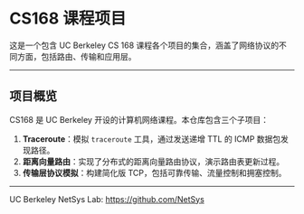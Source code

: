# CS168 课程项目

这是一个包含 UC Berkeley CS 168 课程各个项目的集合，涵盖了网络协议的不同方面，包括路由、传输和应用层。

---

## 项目概览 

CS168 是 UC Berkeley 开设的计算机网络课程。本仓库包含三个子项目：

1. **Traceroute**：模拟 `traceroute` 工具，通过发送递增 TTL 的 ICMP 数据包发现路径。
2. **距离向量路由**：实现了分布式的距离向量路由协议，演示路由表更新过程。
3. **传输层协议模拟**：构建简化版 TCP，包括可靠传输、流量控制和拥塞控制。

---
UC Berkeley NetSys Lab: https://github.com/NetSys

